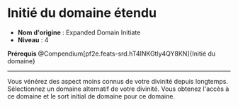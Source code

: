 # Initié du domaine étendu

 * **Nom d'origine** : Expanded Domain Initiate
 * **Niveau** : 4


<p><strong>Prérequis </strong> @Compendium[pf2e.feats-srd.hT4INKGtly4QY8KN]{Initié du domaine}
<hr>
<p>Vous vénérez des aspect moins connus de votre divinité depuis longtemps. Sélectionnez un domaine alternatif de votre divinité. Vous obtenez l'accès à ce domaine et le sort initial de domaine pour ce domaine.</p>